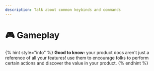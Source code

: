 ```yaml
---
description: Talk about common keybinds and commands
---
```


# 🎮 Gameplay

{% hint style="info" %}
**Good to know:** your product docs aren't just a reference of all your features! use them to encourage folks to perform certain actions and discover the value in your product.
{% endhint %}
